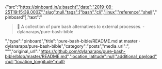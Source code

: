 {"src":"https://pinboard.in/u:bascht","date":"2019-09-25T19:15:39.000Z","slug":null,"tags":["bash","cli","linux","reference","shell"," pinboard"],"text":"<blockquote>📖 A collection of pure bash alternatives to external processes. - dylanaraps/pure-bash-bible</blockquote>","type":"pinboard","title":"pure-bash-bible/README.md at master · dylanaraps/pure-bash-bible","category":"posts","media_url":", \"\"","original_url":"https://github.com/dylanaraps/pure-bash-bible/blob/master/README.md","location_latitude":null,"additional_payload":null,"location_longitude":null}